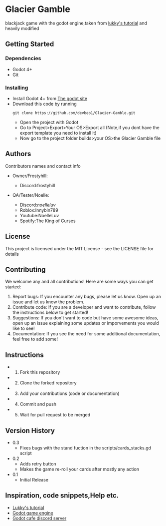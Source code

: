 # Glacier Gamble
blackjack game with the godot engine,taken from [lukky's tutorial](https://youtu.be/bP9zQyoYP28?si=UMT5X_i5ItskxVkl) and heavily modified

## Getting Started

### Dependencies

* Godot 4+
* Git


### Installing

* Install Godot 4+ from [The godot site](https://godotengine.org)
* Download this code by running
  ```
  git clone https://github.com/devbeo1/Glacier-Gamble.git
  ```
  * Open the project with Godot
  * Go to Project>Export>Your OS>Export all (Note,if you dont have the export template you need to install it)
  * Now go to the project folder builds>your OS>the Glacier Gamble file

## Authors

Contributors names and contact info

* Owner/Frostyhill:
   * Discord:frostyhill

* QA/Tester/Noelle:
   * Discord:_noelleluv_
   * Roblox:Innybin789
   * Youtube:NoelleLuv
   * Spotify:The King of Curses


## License

This project is licensed under the MIT License - see the LICENSE file for details

## Contributing

We welcome any and all contributions! Here are some ways you can get started:
1. Report bugs: If you encounter any bugs, please let us know. Open up an issue and let us know the problem.
2. Contribute code: If you are a developer and want to contribute, follow the instructions below to get started!
3. Suggestions: If you don't want to code but have some awesome ideas, open up an issue explaining some updates or imporvements you would like to see!
4. Documentation: If you see the need for some additional documentation, feel free to add some!

## Instructions

  *  1. Fork this repository
  *  2. Clone the forked repository
  *  3. Add your contributions (code or documentation)
  *  4. Commit and push
  *  5. Wait for pull request to be merged

## Version History

* 0.3
  * Fixes bugs with the stand fuction in the scripts/cards_stacks.gd script
* 0.2
    * Adds retry button
    * Makes the game re-roll your cards after mostly any action
* 0.1
    * Initial Release
  
## Inspiration, code snippets,Help etc.
* [Lukky's tutorial](https://youtu.be/bP9zQyoYP28?si=UMT5X_i5ItskxVkl)
* [Godot game engine](https://godotengine.org)
* [Godot cafe discord server](https://discord.com/invite/zH7NUgz)
